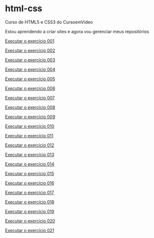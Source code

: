 # html-css
 Curso de HTML5 e CSS3 do CursoemVideo

Estou aprendendo a criar sites e agora vou gerenciar meus repositórios

<a href="https://welitoncoutinho.github.io/html-css/exercicios/ex001/index.html">Executar o exercício 001</a>

<a href="https://welitoncoutinho.github.io/html-css/exercicios/ex002/index.html">Executar o exercício 002</a>

<a href="https://welitoncoutinho.github.io/html-css/exercicios/ex003/index.html">Executar o exercício 003</a>

<a href="https://welitoncoutinho.github.io/html-css/exercicios/ex004/index.html">Executar o exercício 004</a>

<a href="https://welitoncoutinho.github.io/html-css/exercicios/ex005/index.html">Executar o exercício 005</a>

<a href="https://welitoncoutinho.github.io/html-css/exercicios/ex006/index.html">Executar o exercício 006</a>

<a href="https://welitoncoutinho.github.io/html-css/exercicios/ex007/index.html">Executar o exercício 007</a>

<a href="https://welitoncoutinho.github.io/html-css/exercicios/ex008/index.html">Executar o exercício 008</a>

<a href="https://welitoncoutinho.github.io/html-css/exercicios/ex009/index.html">Executar o exercício 009</a>

<a href="https://welitoncoutinho.github.io/html-css/exercicios/ex010/index.html">Executar o exercício 010</a>

<a href="https://welitoncoutinho.github.io/html-css/exercicios/ex011/index.html">Executar o exercício 011</a>

<a href="https://welitoncoutinho.github.io/html-css/exercicios/ex012/index.html">Executar o exercício 012</a>

<a href="https://welitoncoutinho.github.io/html-css/exercicios/ex013/index.html">Executar o exercício 013</a>

<a href="https://welitoncoutinho.github.io/html-css/exercicios/ex014/index.html">Executar o exercício 014</a>

<a href="https://welitoncoutinho.github.io/html-css/exercicios/ex015/index.html">Executar o exercício 015</a>

<a href="https://welitoncoutinho.github.io/html-css/exercicios/ex016/index.html">Executar o exercício 016</a>

<a href="https://welitoncoutinho.github.io/html-css/exercicios/ex0017/index.html">Executar o exercício 017</a>

<a href="https://welitoncoutinho.github.io/html-css/exercicios/ex018/index.html">Executar o exercício 018</a>

<a href="https://welitoncoutinho.github.io/html-css/exercicios/ex019/seletor01.html">Executar o exercício 019</a>

<a href="https://welitoncoutinho.github.io/html-css/exercicios/ex020/index.html">Executar o exercício 020</a>

<a href="https://welitoncoutinho.github.io/html-css/exercicios/ex021/index.html">Executar o exercício 021</a>

